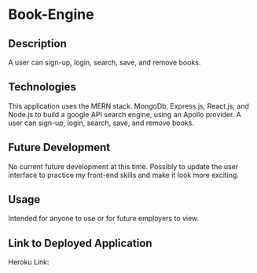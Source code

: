 # Book-Engine

## Description
A user can sign-up, login, search, save, and remove books.

## Technologies
This application uses the MERN stack. MongoDb, Express.js, React.js, and Node.js to build a google API search engine, using an Apollo provider. A user can sign-up, login, search, save, and remove books.
 
## Future Development
No current future development at this time. Possibly to update the user interface to practice my front-end skills and make it look more exciting.

## Usage
Intended for anyone to use or for future employers to view.

## Link to Deployed Application
Heroku Link: 